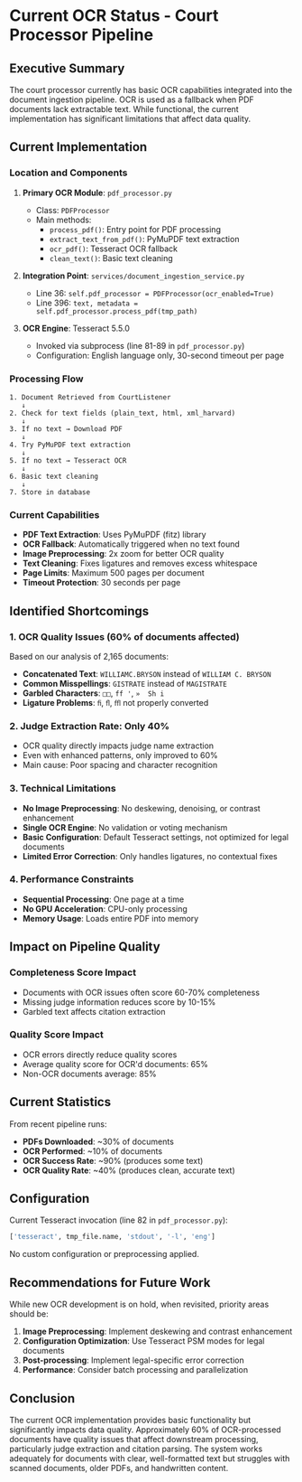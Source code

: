 # Current OCR Status - Court Processor Pipeline

## Executive Summary

The court processor currently has basic OCR capabilities integrated into the document ingestion pipeline. OCR is used as a fallback when PDF documents lack extractable text. While functional, the current implementation has significant limitations that affect data quality.

## Current Implementation

### Location and Components

1. **Primary OCR Module**: `pdf_processor.py`
   - Class: `PDFProcessor`
   - Main methods:
     - `process_pdf()`: Entry point for PDF processing
     - `extract_text_from_pdf()`: PyMuPDF text extraction
     - `ocr_pdf()`: Tesseract OCR fallback
     - `clean_text()`: Basic text cleaning

2. **Integration Point**: `services/document_ingestion_service.py`
   - Line 36: `self.pdf_processor = PDFProcessor(ocr_enabled=True)`
   - Line 396: `text, metadata = self.pdf_processor.process_pdf(tmp_path)`

3. **OCR Engine**: Tesseract 5.5.0
   - Invoked via subprocess (line 81-89 in `pdf_processor.py`)
   - Configuration: English language only, 30-second timeout per page

### Processing Flow

```
1. Document Retrieved from CourtListener
   ↓
2. Check for text fields (plain_text, html, xml_harvard)
   ↓
3. If no text → Download PDF
   ↓
4. Try PyMuPDF text extraction
   ↓
5. If no text → Tesseract OCR
   ↓
6. Basic text cleaning
   ↓
7. Store in database
```

### Current Capabilities

- **PDF Text Extraction**: Uses PyMuPDF (fitz) library
- **OCR Fallback**: Automatically triggered when no text found
- **Image Preprocessing**: 2x zoom for better OCR quality
- **Text Cleaning**: Fixes ligatures and removes excess whitespace
- **Page Limits**: Maximum 500 pages per document
- **Timeout Protection**: 30 seconds per page

## Identified Shortcomings

### 1. OCR Quality Issues (60% of documents affected)

Based on our analysis of 2,165 documents:

- **Concatenated Text**: `WILLIAMC.BRYSON` instead of `WILLIAM C. BRYSON`
- **Common Misspellings**: `GISTRATE` instead of `MAGISTRATE`
- **Garbled Characters**: `□□`, `ff '`, `»  Sh i`
- **Ligature Problems**: `ﬁ`, `ﬂ`, `ﬄ` not properly converted

### 2. Judge Extraction Rate: Only 40%

- OCR quality directly impacts judge name extraction
- Even with enhanced patterns, only improved to 60%
- Main cause: Poor spacing and character recognition

### 3. Technical Limitations

- **No Image Preprocessing**: No deskewing, denoising, or contrast enhancement
- **Single OCR Engine**: No validation or voting mechanism
- **Basic Configuration**: Default Tesseract settings, not optimized for legal documents
- **Limited Error Correction**: Only handles ligatures, no contextual fixes

### 4. Performance Constraints

- **Sequential Processing**: One page at a time
- **No GPU Acceleration**: CPU-only processing
- **Memory Usage**: Loads entire PDF into memory

## Impact on Pipeline Quality

### Completeness Score Impact
- Documents with OCR issues often score 60-70% completeness
- Missing judge information reduces score by 10-15%
- Garbled text affects citation extraction

### Quality Score Impact
- OCR errors directly reduce quality scores
- Average quality score for OCR'd documents: 65%
- Non-OCR documents average: 85%

## Current Statistics

From recent pipeline runs:
- **PDFs Downloaded**: ~30% of documents
- **OCR Performed**: ~10% of documents
- **OCR Success Rate**: ~90% (produces some text)
- **OCR Quality Rate**: ~40% (produces clean, accurate text)

## Configuration

Current Tesseract invocation (line 82 in `pdf_processor.py`):
```python
['tesseract', tmp_file.name, 'stdout', '-l', 'eng']
```

No custom configuration or preprocessing applied.

## Recommendations for Future Work

While new OCR development is on hold, when revisited, priority areas should be:

1. **Image Preprocessing**: Implement deskewing and contrast enhancement
2. **Configuration Optimization**: Use Tesseract PSM modes for legal documents
3. **Post-processing**: Implement legal-specific error correction
4. **Performance**: Consider batch processing and parallelization

## Conclusion

The current OCR implementation provides basic functionality but significantly impacts data quality. Approximately 60% of OCR-processed documents have quality issues that affect downstream processing, particularly judge extraction and citation parsing. The system works adequately for documents with clear, well-formatted text but struggles with scanned documents, older PDFs, and handwritten content.